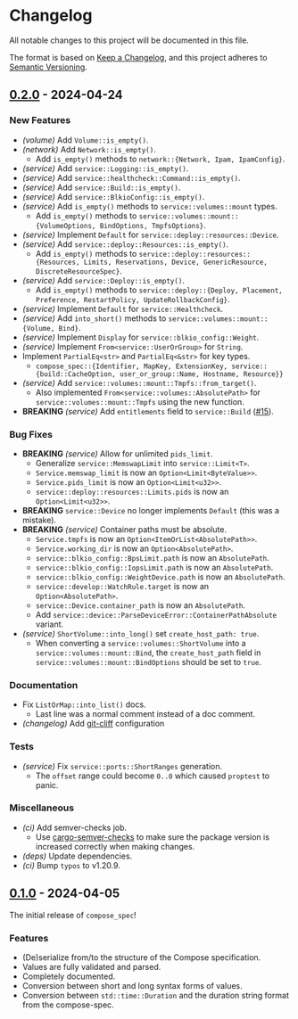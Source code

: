 # Changelog

All notable changes to this project will be documented in this file.

The format is based on [Keep a Changelog](https://keepachangelog.com/en/1.1.0/),
and this project adheres to [Semantic Versioning](https://semver.org/spec/v2.0.0.html).

## [0.2.0] - 2024-04-24

### New Features
- *(volume)* Add `Volume::is_empty()`.
- *(network)* Add `Network::is_empty()`.
  - Add `is_empty()` methods to `network::{Network, Ipam, IpamConfig}`.
- *(service)* Add `service::Logging::is_empty()`.
- *(service)* Add `service::healthcheck::Command::is_empty()`.
- *(service)* Add `service::Build::is_empty()`.
- *(service)* Add `service::BlkioConfig::is_empty()`.
- *(service)* Add `is_empty()` methods to `service::volumes::mount` types.
  - Add `is_empty()` methods to `service::volumes::mount::{VolumeOptions, BindOptions, TmpfsOptions}`.
- *(service)* Implement `Default` for `service::deploy::resources::Device`.
- *(service)* Add `service::deploy::Resources::is_empty()`.
  - Add `is_empty()` methods to `service::deploy::resources::{Resources, Limits, Reservations, Device, GenericResource, DiscreteResourceSpec}`.
- *(service)* Add `service::Deploy::is_empty()`.
  - Add `is_empty()` methods to `service::deploy::{Deploy, Placement, Preference, RestartPolicy, UpdateRollbackConfig}`.
- *(service)* Implement `Default` for `service::Healthcheck`.
- *(service)* Add `into_short()` methods to `service::volumes::mount::{Volume, Bind}`.
- *(service)* Implement `Display` for `service::blkio_config::Weight`.
- *(service)* Implement `From<service::UserOrGroup>` for `String`.
- Implement `PartialEq<str>` and `PartialEq<&str>` for key types.
  - `compose_spec::{Identifier, MapKey, ExtensionKey, service::{build::CacheOption, user_or_group::Name, Hostname, Resource}}`
- *(service)* Add `service::volumes::mount::Tmpfs::from_target()`.
  - Also implemented `From<service::volumes::AbsolutePath>` for `service::volumes::mount::Tmpfs` using the new function.
- **BREAKING** *(service)* Add `entitlements` field to `service::Build` ([#15](https://github.com/k9withabone/compose_spec_rs/issues/15)).

### Bug Fixes
- **BREAKING** *(service)* Allow for unlimited `pids_limit`.
  - Generalize `service::MemswapLimit` into `service::Limit<T>`.
  - `Service.memswap_limit` is now an `Option<Limit<ByteValue>>`.
  - `Service.pids_limit` is now an `Option<Limit<u32>>`.
  - `service::deploy::resources::Limits.pids` is now an `Option<Limit<u32>>`.
- **BREAKING** `service::Device` no longer implements `Default` (this was a mistake).
- **BREAKING** *(service)* Container paths must be absolute.
  - `Service.tmpfs` is now an `Option<ItemOrList<AbsolutePath>>`.
  - `Service.working_dir` is now an `Option<AbsolutePath>`.
  - `service::blkio_config::BpsLimit.path` is now an `AbsolutePath`.
  - `service::blkio_config::IopsLimit.path` is now an `AbsolutePath`.
  - `service::blkio_config::WeightDevice.path` is now an `AbsolutePath`.
  - `service::develop::WatchRule.target` is now an `Option<AbsolutePath>`.
  - `service::Device.container_path` is now an `AbsolutePath`.
  - Add `service::device::ParseDeviceError::ContainerPathAbsolute` variant.
- *(service)* `ShortVolume::into_long()` set `create_host_path: true`.
  - When converting a `service::volumes::ShortVolume` into a `service::volumes::mount::Bind`, the `create_host_path` field in `service::volumes::mount::BindOptions` should be set to `true`.

### Documentation
- Fix `ListOrMap::into_list()` docs.
  - Last line was a normal comment instead of a doc comment.
- *(changelog)* Add [git-cliff](https://github.com/orhun/git-cliff) configuration

### Tests
- *(service)* Fix `service::ports::ShortRanges` generation.
  - The `offset` range could become `0..0` which caused `proptest` to panic.

### Miscellaneous
- *(ci)* Add semver-checks job.
  - Use [cargo-semver-checks](https://github.com/obi1kenobi/cargo-semver-checks) to make sure the package version is increased correctly when making changes.
- *(deps)* Update dependencies.
- *(ci)* Bump `typos` to v1.20.9.

## [0.1.0] - 2024-04-05

The initial release of `compose_spec`!

### Features

- (De)serialize from/to the structure of the Compose specification.
- Values are fully validated and parsed.
- Completely documented.
- Conversion between short and long syntax forms of values.
- Conversion between `std::time::Duration` and the duration string format from the compose-spec.

[0.2.0]: https://github.com/k9withabone/compose_spec_rs/compare/v0.1.0...v0.2.0
[0.1.0]: https://github.com/k9withabone/compose_spec_rs/compare/51a31d82c34c13cf8881bf8a9cbda74a6b6aa9b6...v0.1.0
